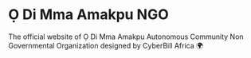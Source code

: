 # Ọ Di Mma Amakpu NGO 
The official website of Ọ Di Mma Amakpu Autonomous Community Non Governmental Organization designed by CyberBill Africa 🌍 

